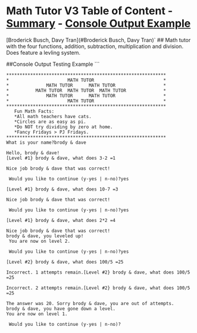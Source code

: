 # Math Tutor V3 Table of Content - [Summary](summary) - [Console Output Example](#console-output-example)
[Broderick Busch, Davy Tran](#Broderick Busch, Davy Tran)` ## Math tutor with the four functions, addition, subtraction, multiplication and division. Does feature a levling system.

##Console Output Testing Example ```
```
************************************************************
*                      MATH TUTOR                          *
*              MATH TUTOR      MATH TUTOR                  *
*          MATH TUTOR  MATH TUTOR  MATH TUTOR              *
*              MATH TUTOR      MATH TUTOR                  *
*                      MATH TUTOR                          *
************************************************************
   Fun Math Facts:
   *All math teachers have cats.
   *Circles are as easy as pi.
   *Do NOT try dividing by zero at home.
   *Fancy Fridays > PJ Fridays.
************************************************************
What is your name?brody & dave

Hello, brody & dave!
[Level #1} brody & dave, what does 3-2 =1

Nice job brody & dave that was correct!

 Would you like to continue (y-yes | n-no)?yes

[Level #1} brody & dave, what does 10-7 =3

Nice job brody & dave that was correct!

 Would you like to continue (y-yes | n-no)?yes

[Level #1} brody & dave, what does 2*2 =4

Nice job brody & dave that was correct!
brody & dave, you leveled up!
 You are now on level 2.

 Would you like to continue (y-yes | n-no)?yes

[Level #2} brody & dave, what does 100/5 =25

Incorrect. 1 attempts remain.[Level #2} brody & dave, what does 100/5 =25

Incorrect. 2 attempts remain.[Level #2} brody & dave, what does 100/5 =25

The answer was 20. Sorry brody & dave, you are out of attempts.
brody & dave, you have gone down a level.
You are now on level 1.

 Would you like to continue (y-yes | n-no)?
```
